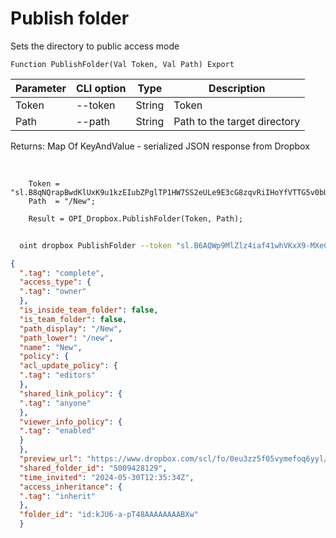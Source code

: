 ﻿---
sidebar_position: 1
---

# Publish folder
 Sets the directory to public access mode



`Function PublishFolder(Val Token, Val Path) Export`

  | Parameter | CLI option | Type | Description |
  |-|-|-|-|
  | Token | --token | String | Token |
  | Path | --path | String | Path to the target directory |

  
  Returns:  Map Of KeyAndValue - serialized JSON response from Dropbox

<br/>




```bsl title="Code example"
    Token = "sl.B8qNQrapBwdKlUxK9u1kzEIubZPglTP1HW7SS2eULe9E3cG8zqvRiIHoYfVTTG5v0bUTVYp7dX...";
    Path  = "/New";

    Result = OPI_Dropbox.PublishFolder(Token, Path);
```



```sh title="CLI command example"
    
  oint dropbox PublishFolder --token "sl.B6AQWp9MlZlz4iaf41whVKxX9-MXeCiQhPRe4YIRxFmZ3zHsdjmOAatzgaWVhqmlIOvDD6WIUQ..." --path %path%

```

```json title="Result"
{
  ".tag": "complete",
  "access_type": {
  ".tag": "owner"
  },
  "is_inside_team_folder": false,
  "is_team_folder": false,
  "path_display": "/New",
  "path_lower": "/new",
  "name": "New",
  "policy": {
  "acl_update_policy": {
  ".tag": "editors"
  },
  "shared_link_policy": {
  ".tag": "anyone"
  },
  "viewer_info_policy": {
  ".tag": "enabled"
  }
  },
  "preview_url": "https://www.dropbox.com/scl/fo/0eu3zz5f05vymefoq6yyl/h?dl=0",
  "shared_folder_id": "5009428129",
  "time_invited": "2024-05-30T12:35:34Z",
  "access_inheritance": {
  ".tag": "inherit"
  },
  "folder_id": "id:kJU6-a-pT48AAAAAAAABXw"
  }
```
